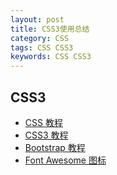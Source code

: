 ```yaml
---
layout: post
title: CSS3使用总结
category: CSS
tags: CSS CSS3
keywords: CSS CSS3
---
```


## CSS3
* [CSS 教程](http://www.runoob.com/css/css-tutorial.html)
* [CSS3 教程](http://www.runoob.com/css3/css3-tutorial.html)
* [Bootstrap 教程](http://www.runoob.com/bootstrap/bootstrap-tutorial.html)
* [Font Awesome 图标](http://www.runoob.com/font-awesome/fontawesome-tutorial.htm)